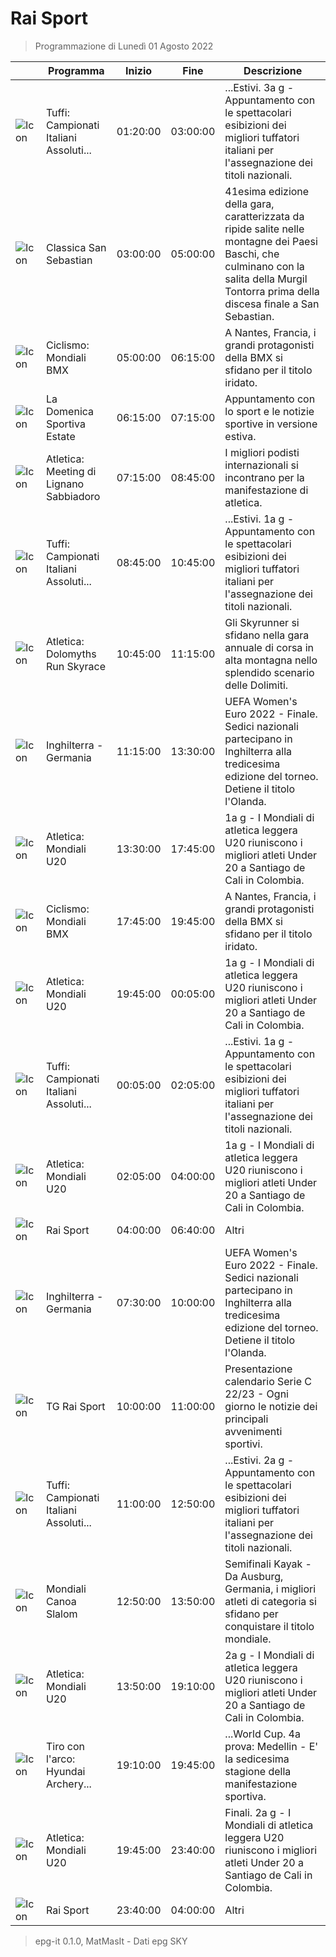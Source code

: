 # Rai Sport
> Programmazione di Lunedì 01 Agosto 2022

||Programma|Inizio|Fine|Descrizione|
|---|---|---|---|---|
|![Icon](https://guidatv.sky.it/uuid/SportCalcio_Cover_JgZRMKTlp.png)|Tuffi: Campionati Italiani Assoluti...|01:20:00|03:00:00|...Estivi. 3a g - Appuntamento con le spettacolari esibizioni dei migliori tuffatori italiani per l&#039;assegnazione dei titoli nazionali.
|![Icon](https://guidatv.sky.it/uuid/SportCalcio_Cover_JgZRMKTlp.png)|Classica San Sebastian|03:00:00|05:00:00|41esima edizione della gara, caratterizzata da ripide salite nelle montagne dei Paesi Baschi, che culminano con la salita della Murgil Tontorra prima della discesa finale a San Sebastian.
|![Icon](https://guidatv.sky.it/uuid/SportCalcio_Cover_JgZRMKTlp.png)|Ciclismo: Mondiali BMX|05:00:00|06:15:00|A Nantes, Francia, i grandi protagonisti della BMX si sfidano per il titolo iridato.
|![Icon](https://guidatv.sky.it/uuid/SportCalcio_Cover_JgZRMKTlp.png)|La Domenica Sportiva Estate|06:15:00|07:15:00|Appuntamento con lo sport e le notizie sportive in versione estiva.
|![Icon](https://guidatv.sky.it/uuid/SportCalcio_Cover_JgZRMKTlp.png)|Atletica: Meeting di Lignano Sabbiadoro|07:15:00|08:45:00|I migliori podisti internazionali si incontrano per la manifestazione di atletica.
|![Icon](https://guidatv.sky.it/uuid/SportCalcio_Cover_JgZRMKTlp.png)|Tuffi: Campionati Italiani Assoluti...|08:45:00|10:45:00|...Estivi. 1a g - Appuntamento con le spettacolari esibizioni dei migliori tuffatori italiani per l&#039;assegnazione dei titoli nazionali.
|![Icon](https://guidatv.sky.it/uuid/SportCalcio_Cover_JgZRMKTlp.png)|Atletica: Dolomyths Run Skyrace|10:45:00|11:15:00|Gli Skyrunner si sfidano nella gara annuale di corsa in alta montagna nello splendido scenario delle Dolimiti.
|![Icon](https://guidatv.sky.it/uuid/SportCalcio_Cover_JgZRMKTlp.png)|Inghilterra - Germania|11:15:00|13:30:00|UEFA Women&#039;s Euro 2022 - Finale. Sedici nazionali partecipano in Inghilterra alla tredicesima edizione del torneo. Detiene il titolo l&#039;Olanda.
|![Icon](https://guidatv.sky.it/uuid/SportCalcio_Cover_JgZRMKTlp.png)|Atletica: Mondiali U20|13:30:00|17:45:00|1a g - I Mondiali di atletica leggera U20 riuniscono i migliori atleti Under 20 a Santiago de Cali in Colombia.
|![Icon](https://guidatv.sky.it/uuid/SportCalcio_Cover_JgZRMKTlp.png)|Ciclismo: Mondiali BMX|17:45:00|19:45:00|A Nantes, Francia, i grandi protagonisti della BMX si sfidano per il titolo iridato.
|![Icon](https://guidatv.sky.it/uuid/SportCalcio_Cover_JgZRMKTlp.png)|Atletica: Mondiali U20|19:45:00|00:05:00|1a g - I Mondiali di atletica leggera U20 riuniscono i migliori atleti Under 20 a Santiago de Cali in Colombia.
|![Icon](https://guidatv.sky.it/uuid/SportCalcio_Cover_JgZRMKTlp.png)|Tuffi: Campionati Italiani Assoluti...|00:05:00|02:05:00|...Estivi. 1a g - Appuntamento con le spettacolari esibizioni dei migliori tuffatori italiani per l&#039;assegnazione dei titoli nazionali.
|![Icon](https://guidatv.sky.it/uuid/SportCalcio_Cover_JgZRMKTlp.png)|Atletica: Mondiali U20|02:05:00|04:00:00|1a g - I Mondiali di atletica leggera U20 riuniscono i migliori atleti Under 20 a Santiago de Cali in Colombia.
|![Icon](https://guidatv.sky.it/uuid/SportCalcio_Cover_JgZRMKTlp.png)|Rai Sport|04:00:00|06:40:00|Altri
|![Icon](https://guidatv.sky.it/uuid/SportCalcio_Cover_JgZRMKTlp.png)|Inghilterra - Germania|07:30:00|10:00:00|UEFA Women&#039;s Euro 2022 - Finale. Sedici nazionali partecipano in Inghilterra alla tredicesima edizione del torneo. Detiene il titolo l&#039;Olanda.
|![Icon](https://guidatv.sky.it/uuid/SportCalcio_Cover_JgZRMKTlp.png)|TG Rai Sport|10:00:00|11:00:00|Presentazione calendario Serie C 22/23 - Ogni giorno le notizie dei principali avvenimenti sportivi.
|![Icon](https://guidatv.sky.it/uuid/SportCalcio_Cover_JgZRMKTlp.png)|Tuffi: Campionati Italiani Assoluti...|11:00:00|12:50:00|...Estivi. 2a g - Appuntamento con le spettacolari esibizioni dei migliori tuffatori italiani per l&#039;assegnazione dei titoli nazionali.
|![Icon](https://guidatv.sky.it/uuid/SportCalcio_Cover_JgZRMKTlp.png)|Mondiali Canoa Slalom|12:50:00|13:50:00|Semifinali Kayak - Da Ausburg, Germania, i migliori atleti di categoria si sfidano per conquistare il titolo mondiale.
|![Icon](https://guidatv.sky.it/uuid/SportCalcio_Cover_JgZRMKTlp.png)|Atletica: Mondiali U20|13:50:00|19:10:00|2a g - I Mondiali di atletica leggera U20 riuniscono i migliori atleti Under 20 a Santiago de Cali in Colombia.
|![Icon](https://guidatv.sky.it/uuid/SportCalcio_Cover_JgZRMKTlp.png)|Tiro con l&#039;arco: Hyundai Archery...|19:10:00|19:45:00|...World Cup. 4a prova: Medellin - E&#039; la sedicesima stagione della manifestazione sportiva.
|![Icon](https://guidatv.sky.it/uuid/SportCalcio_Cover_JgZRMKTlp.png)|Atletica: Mondiali U20|19:45:00|23:40:00|Finali. 2a g - I Mondiali di atletica leggera U20 riuniscono i migliori atleti Under 20 a Santiago de Cali in Colombia.
|![Icon](https://guidatv.sky.it/uuid/SportCalcio_Cover_JgZRMKTlp.png)|Rai Sport|23:40:00|04:00:00|Altri



 > epg-it 0.1.0, MatMasIt - Dati epg SKY